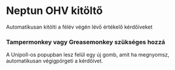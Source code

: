 # Neptun OHV kitöltő
Automatikusan kitölti a félév végén lévő értékelő kérdőíveket

### Tampermonkey vagy Greasemonkey szükséges hozzá
A Unipoll-os popupban lesz felül egy új gomb, amit ha megnyomsz, automatikusan végigpörgeti a kérdőívet.
